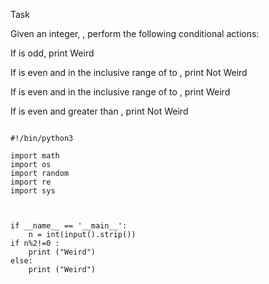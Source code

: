 Task


Given an integer, , perform the following conditional actions:

If  is odd, print Weird


If  is even and in the inclusive range of  to , print Not Weird


If  is even and in the inclusive range of  to , print Weird


If  is even and greater than , print Not Weird


```

#!/bin/python3

import math
import os
import random
import re
import sys



if __name__ == '__main__':
    n = int(input().strip())
if n%2!=0 :
    print ("Weird")
else:
    print ("Weird")


```
